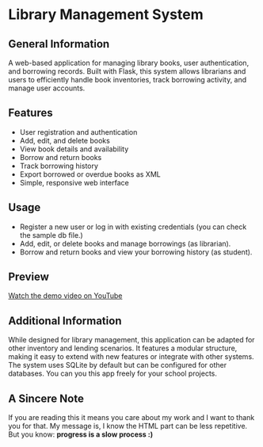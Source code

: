 # Library Management System

## General Information
A web-based application for managing library books, user authentication, and borrowing records. Built with Flask, this system allows librarians and users to efficiently handle book inventories, track borrowing activity, and manage user accounts.

## Features
- User registration and authentication
- Add, edit, and delete books
- View book details and availability
- Borrow and return books
- Track borrowing history
- Export borrowed or overdue books as XML
- Simple, responsive web interface

## Usage
- Register a new user or log in with existing credentials (you can check the sample db file.)
- Add, edit, or delete books and manage borrowings (as librarian).
- Borrow and return books and view your borrowing history  (as student).
  
## Preview
[Watch the demo video on YouTube](https://www.youtube.com/watch?v=gdmLngNlVDk)

## Additional Information
While designed for library management, this application can be adapted for other inventory and lending scenarios. It features a modular structure, making it easy to extend with new features or integrate with other systems. The system uses SQLite by default but can be configured for other databases. You can you this app freely for your school projects.

## A Sincere Note 
If you are reading this it means you care about my work and I want to thank you for that. My message is, I know the HTML part can be less repetitive. But you know: **progress is a slow process :)**

